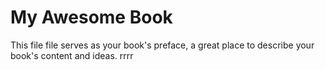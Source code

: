# My Awesome Book

This file file serves as your book's preface, a great place to describe your book's content and ideas.
rrrr